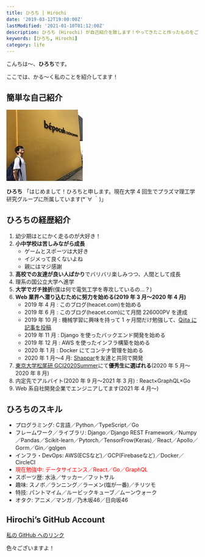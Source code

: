 ```yaml
---
title: ひろち | Hirochi
date: '2019-03-12T19:00:00Z'
lastModified: '2021-01-10T01:12:00Z'
description: ひろち (Hirochi) が自己紹介を致します！やってきたこと作ったものをご紹介しています。
keywords: [ひろち, Hirochi]
category: life
---
```


こんちは〜、**ひろち**です。

ここでは、かる～く私のことを紹介してます！

## 簡単な自己紹介

![ひろち](../../assets/profile-picture.jpg)

**ひろち**
「はじめまして！ひろちと申します。現在大学 4 回生でプラズマ理工学研究グループに所属しています(\*´∀ ｀)」

## ひろちの経歴紹介

1. 幼少期はとにかく走るのが大好き！
2. **小中学校は苦しみながら成長**
   - ゲームとスポーツは大好き
   - イジメって良くないよね
   - 親にはマジ感謝
3. **高校での友達が良い人ばかり**でバリバリ楽しみつつ、人間として成長
4. 理系の国公立大学へ進学
5. **大学でガチ挫折**(僕は何で電気工学を専攻しているの…？)
6. **Web 業界へ潜り込むために努力を始める(2019 年 3 月〜2020 年 4 月)**
   - 2019 年 4 月 : このブログ(heacet.com)を始める
   - 2019 年 6 月 : このブログ(heacet.com)にて月間 226000PV を達成
   - 2019 年 10 月 : 機械学習に興味を持って 1 ヶ月間だけ勉強して、[Qiita に記事を投稿](https://qiita.com/Hirochon/items/12379d7ca6141f1fb6fa)
   - 2019 年 11 月 : Django を使ったバックエンド開発を始める
   - 2019 年 12 月 : AWS を使ったインフラ構築を始める
   - 2020 年 1 月 : Docker にてコンテナ管理を始める
   - 2020 年 1 月〜4 月: [Shappar](https://github.com/Hirochon/Shappar)を友達と共同で開発
7. [東京大学松尾研 GCI2020Summer](https://gci.t.u-tokyo.ac.jp/gci-2020-summer/)にて**優秀生に選ばれる**(2020 年 5 月〜2020 年 8 月)
8. 内定先でアルバイト(2020 年 9 月〜2021 年 3 月) : React×GraphQL×Go
9. Web 系自社開発企業でエンジニアしてます(2021 年 4 月〜)

## ひろちのスキル

<ul>
	<li>プログラミング: C言語／Python／TypeScript／Go</li>
	<li>フレームワーク／ライブラリ: Django／Django REST Framework／Numpy／Pandas／Scikit-learn／Pytorch／TensorFrow(Keras)／React／Apollo／Gorm／Gin／gqlgen</li>
	<li>インフラ・DevOps: AWS(ECSなど)／GCP(Firebaseなど)／Docker／CircleCI</li>
	<li><span style="color: #ff0000;">現在勉強中: データサイエンス／React／Go／GraphQL</span></li>
	<li>スポーツ歴: 水泳／サッカー／フットサル</li>
	<li>趣味: スノボ／ランニング／ラーメン(塩が一番)／チリツモ</li>
	<li>特技: パントマイム／ルービックキューブ／ムーンウォーク</li>
	<li>オタク: アニメ／マンガ／乃木坂46／日向坂46
</ul>

## Hirochi’s GitHub Account

[私の GitHub へのリンク](https://github.com/Hirochon)

色々ございますよ！
